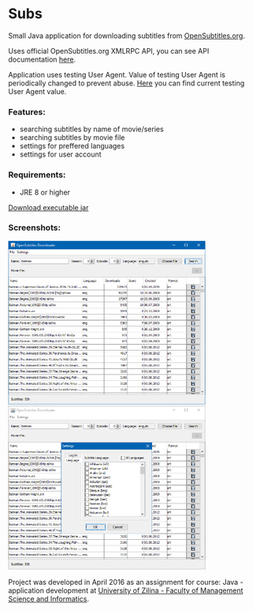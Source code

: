# Subs
Small Java application for downloading subtitles from [OpenSubtitles.org](http://www.opensubtitles.org/).

Uses official OpenSubtitles.org XMLRPC API, you can see API documentation [here](https://trac.opensubtitles.org/projects%3Cscript%20type=/opensubtitles/wiki/XMLRPC0").

Application uses testing User Agent. Value of testing User Agent is periodically changed to prevent abuse. [Here](https://trac.opensubtitles.org/projects%3Cscript%20type=/opensubtitles/wiki/DevReadFirst) you can find current testing User Agent value.

### Features:
- searching subtitles by name of movie/series
- searching subtitles by movie file
- settings for preffered languages
- settings for user account

### Requirements:
- JRE 8 or higher

<a href="target/Subs-1.0-SNAPSHOT-jar-with-dependencies.jar" target="_blank">Download executable jar</a>

### Screenshots:
<img src="screenshots/screenshot01.png" width="400px" alt>
<img src="screenshots/screenshot02.png" width="400px" alt>

Project was developed in April 2016 as an assignment for course: Java - application development at [University of Zilina - Faculty of Management Science and Informatics](http://www.fri.uniza.sk/).
